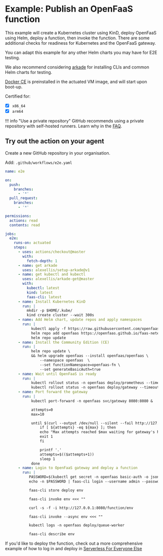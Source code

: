 # Example: Publish an OpenFaaS function

This example will create a Kubernetes cluster using KinD, deploy OpenFaaS using Helm, deploy a function, then invoke the function. There are some additional checks for readiness for Kubernetes and the OpenFaaS gateway.

You can adapt this example for any other Helm charts you may have for E2E testing.

We also recommend considering [arkade](https://arkade.dev) for installing CLIs and common Helm charts for testing.

[Docker CE](https://docker.io) is preinstalled in the actuated VM image, and will start upon boot-up.

Certified for:

- [x] `x86_64`
- [x] `arm64`

!!! info "Use a private repository"
    GitHub recommends using a private repository with self-hosted runners. Learn why in the [FAQ](/faq.md).

## Try out the action on your agent

Create a new GitHub repository in your organisation.

Add: `.github/workflows/e2e.yaml`

```yaml
name: e2e

on:
  push:
    branches:
      - '*'
  pull_request:
    branches:
      - '*'

permissions:
  actions: read
  contents: read

jobs:
  e2e:
    runs-on: actuated
    steps:
      - uses: actions/checkout@master
        with:
          fetch-depth: 1
      - name: get arkade
        uses: alexellis/setup-arkade@v1
      - name: get kubectl and kubectl
        uses: alexellis/arkade-get@master
        with:
          kubectl: latest
          kind: latest
          faas-cli: latest
      - name: Install Kubernetes KinD
        run: |
          mkdir -p $HOME/.kube/
          kind create cluster --wait 300s
      - name: Add Helm chart, update repos and apply namespaces
        run: |
            kubectl apply -f https://raw.githubusercontent.com/openfaas/faas-netes/master/namespaces.yml
            helm repo add openfaas https://openfaas.github.io/faas-netes/
            helm repo update
      - name: Install the Community Edition (CE)
        run: |
            helm repo update \
            && helm upgrade openfaas --install openfaas/openfaas \
                --namespace openfaas  \
                --set functionNamespace=openfaas-fn \
                --set generateBasicAuth=true
      - name: Wait until OpenFaaS is ready
        run: |
            kubectl rollout status -n openfaas deploy/prometheus --timeout 5m
            kubectl rollout status -n openfaas deploy/gateway --timeout 5m
      - name: Port forward the gateway
        run: |
            kubectl port-forward -n openfaas svc/gateway 8080:8080 &

            attempts=0
            max=10

            until $(curl --output /dev/null --silent --fail http://127.0.0.1:8080/healthz ); do
                if [ ${attempts} -eq ${max} ]; then
                echo "Max attempts reached $max waiting for gateway's health endpoint"
                exit 1
                fi

                printf '.'
                attempts=$(($attempts+1))
                sleep 1
            done
      - name: Login to OpenFaaS gateway and deploy a function
        run: |
           PASSWORD=$(kubectl get secret -n openfaas basic-auth -o jsonpath="{.data.basic-auth-password}" | base64 --decode; echo)
           echo -n $PASSWORD | faas-cli login --username admin --password-stdin 

           faas-cli store deploy env

           faas-cli invoke env <<< ""

           curl -s -f -i http://127.0.0.1:8080/function/env

           faas-cli invoke --async env <<< ""

           kubectl logs -n openfaas deploy/queue-worker

           faas-cli describe env
```

If you'd like to deploy the function, check out a more comprehensive example of how to log in and deploy in [Serverless For Everyone Else](https://store.openfaas.com/l/serverless-for-everyone-else)
